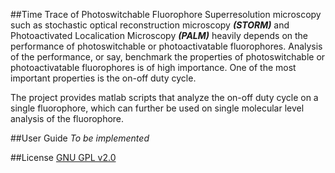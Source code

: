 ##Time Trace of Photoswitchable Fluorophore
Superresolution microscopy such as stochastic optical reconstruction microscopy **_(STORM)_** and Photoactivated Localication Microscopy **_(PALM)_** heavily depends on the performance of photoswitchable or photoactivatable fluorophores. Analysis of the performance, or say, benchmark the properties of photoswitchable or photoactivatable fluorophores is of high importance. One of the most important properties is the on-off duty cycle.

The project provides matlab scripts that analyze the on-off duty cycle on a single fluorophore, which can further be used on single molecular level analysis of the fluorophore.

##User Guide
*To be implemented*

##License
[GNU GPL v2.0](http://www.gnu.org/licenses/old-licenses/gpl-2.0.html)
